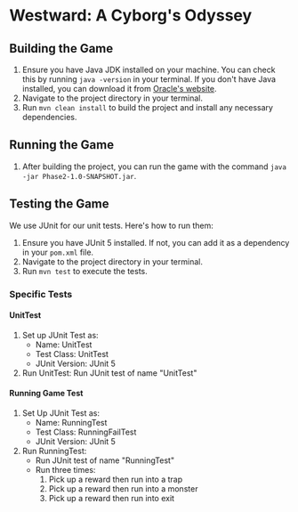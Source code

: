 # Westward: A Cyborg's Odyssey

## Building the Game

1. Ensure you have Java JDK installed on your machine. You can check this by running `java -version` in your terminal. If you don't have Java installed, you can download it from [Oracle's website](https://www.oracle.com/java/technologies/javase-jdk11-downloads.html).
2. Navigate to the project directory in your terminal.
3. Run `mvn clean install` to build the project and install any necessary dependencies.

## Running the Game

1. After building the project, you can run the game with the command `java -jar Phase2-1.0-SNAPSHOT.jar`.

## Testing the Game

We use JUnit for our unit tests. Here's how to run them:

1. Ensure you have JUnit 5 installed. If not, you can add it as a dependency in your `pom.xml` file.
2. Navigate to the project directory in your terminal.
3. Run `mvn test` to execute the tests.

### Specific Tests

#### UnitTest

1. Set up JUnit Test as:
    - Name: UnitTest
    - Test Class: UnitTest
    - JUnit Version: JUnit 5
2. Run UnitTest: Run JUnit test of name "UnitTest"

#### Running Game Test

1. Set Up JUnit Test as:
    - Name: RunningTest
    - Test Class: RunningFailTest
    - JUnit Version: JUnit 5
2. Run RunningTest: 
    - Run JUnit test of name "RunningTest"
    - Run three times:
        1. Pick up a reward then run into a trap
        2. Pick up a reward then run into a monster
        3. Pick up a reward then run into exit
